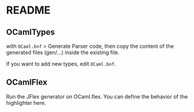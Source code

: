 # README

## OCamlTypes

with `OCaml.bnf` > Generate Parser code, then copy the content of the generated files (gen/...) inside the existing
file.

If you want to add new types, edit `OCaml.bnf`.

## OCamlFlex

Run the JFlex generator on OCaml.flex. You can define the behavior of the highlighter here.